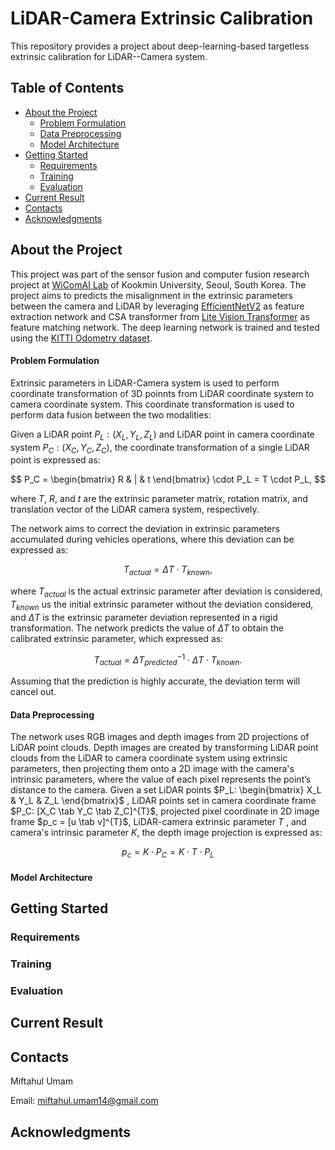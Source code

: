 <script>
MathJax = {
  tex: {inlineMath: [['$','$']]}
}
</script>
<script src="https://cdn.jsdelivr.net/npm/mathjax@3/es5/tex-chtml.js" id="MathJax-script"></script>

# LiDAR-Camera Extrinsic Calibration
This repository provides a project about deep-learning-based targetless extrinsic calibration for LiDAR--Camera system.

## Table of Contents
- [About the Project](#about-the-project)
    * [Problem Formulation](#problem-formulation)
    * [Data Preprocessing](#data-preprocessing)
    * [Model Architecture](#model-architecture)
- [Getting Started](#getting-started)
    * [Requirements](#requirements)
    * [Training](#training)
    * [Evaluation](#evaluation)
- [Current Result](#current-result)
- [Contacts](#contacts)
- [Acknowledgments](#acknowledgments)

## About the Project 
This project was part of the sensor fusion and computer fusion research project at [WiComAI Lab](https://wireless.kookmin.ac.kr/) of Kookmin University, Seoul, South Korea. 
The project aims to predicts the misalignment in the extrinsic parameters between the camera and LiDAR by leveraging [EfficientNetV2](https://arxiv.org/abs/2104.00298) 
as feature extraction network and CSA transformer from [Lite Vision Transformer](https://arxiv.org/abs/2112.10809) as feature matching network. The deep learning network is trained 
and tested using the [KITTI Odometry dataset](https://www.cvlibs.net/datasets/kitti/eval_odometry.php).

#### Problem Formulation
Extrinsic parameters in LiDAR-Camera system is used to perform coordinate transformation of 3D poinnts from LiDAR coordinate system to camera coordinate system.
This coordinate transformation is used to perform data fusion between the two modalities:

Given a LiDAR point $P_L: (X_L, Y_L, Z_L)$ and LiDAR point in camera coordinate system $P_C: (X_C, Y_C, Z_C)$, the coordinate transformation of a single LiDAR point
is expressed as:

$$
P_C = \begin{bmatrix} R & | & t \end{bmatrix} \cdot P_L = T \cdot P_L,
$$

where $T$, $R$, and $t$ are the extrinsic parameter matrix, rotation matrix, and translation vector of the LiDAR
camera system, respectively.

The network aims to correct the deviation in extrinsic parameters accumulated during vehicles operations, where this deviation can be expressed as:

$$ 
T_{actual} =  \Delta T \cdot T_{known}, 
$$

where $T_{actual}$ is the actual extrinsic parameter after deviation is considered, $T_{known}$ us the initial extrinsic parameter without the deviation considered, 
and $\Delta T$ is the extrinsic parameter deviation represented in a rigid transformation. 
The network predicts the value of $\Delta T$ to obtain the calibrated extrinsic parameter, which expressed as:

$$
T_{actual} = \Delta T_{predicted}^{-1} \cdot \Delta T \cdot T_{known}.
$$

Assuming that the prediction is highly accurate, the deviation term will cancel out.

#### Data Preprocessing
The network uses RGB images and depth images from 2D projections of LiDAR point clouds. 
Depth images are created by transforming LiDAR point clouds from the LiDAR to camera coordinate system using extrinsic parameters, 
then projecting them onto a 2D image with the camera's intrinsic parameters, 
where the value of each pixel represents the point’s distance to the camera.
Given a set LiDAR points $P_L: \begin{bmatrix} X_L & Y_L & Z_L \end{bmatrix}$ , 
LiDAR points set in camera coordinate frame $P_C: [X_C \tab Y_C \tab Z_C]^{T}$, 
projected pixel coordinate in 2D image frame $p_c = [u \tab v]^{T}$, LiDAR-camera extrinsic parameter $T$ , 
and camera's intrinsic parameter $K$, the depth image projection is expressed as:

$$
p_c = K \cdot P_C = K \cdot T \cdot P_L
$$



#### Model Architecture


## Getting Started
### Requirements


### Training


### Evaluation


## Current Result


## Contacts
Miftahul Umam

Email:
miftahul.umam14@gmail.com

## Acknowledgments